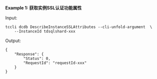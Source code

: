 **Example 1: 获取实例SSL认证功能属性**



Input: 

```
tccli dcdb DescribeInstanceSSLAttributes --cli-unfold-argument  \
    --InstanceId tdsqlshard-xxx
```

Output: 
```
{
    "Response": {
        "Status": 0,
        "RequestId": "requestId-xxx"
    }
}
```

